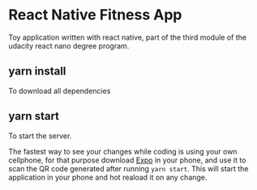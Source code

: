 # React Native Fitness App

Toy application written with react native, part of the third module of the udacity react nano degree program.

## yarn install

To download all dependencies

## yarn start

To start the server.

The fastest way to see your changes while coding is using your own cellphone, for that purpose download [Expo](https://expo.io/) in your phone, and use it to scan the QR code generated after running `yarn start`. This will start the application in your phone and hot reaload it on any change.
